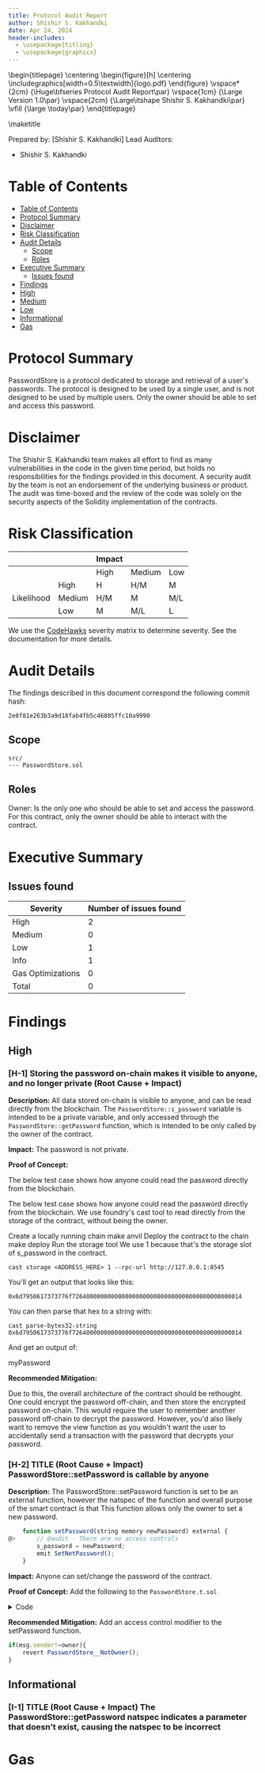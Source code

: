 ```yaml
---
title: Protocol Audit Report
author: Shishir S. Kakhandki
date: Apr 24, 2024
header-includes:
  - \usepackage{titling}
  - \usepackage{graphicx}
---
```


\begin{titlepage}
    \centering
    \begin{figure}[h]
        \centering
        \includegraphics[width=0.5\textwidth]{logo.pdf} 
    \end{figure}
    \vspace*{2cm}
    {\Huge\bfseries Protocol Audit Report\par}
    \vspace{1cm}
    {\Large Version 1.0\par}
    \vspace{2cm}
    {\Large\itshape Shishir S. Kakhandki\par}
    \vfill
    {\large \today\par}
\end{titlepage}

\maketitle

<!-- Your report starts here! -->

Prepared by: [Shishir S. Kakhandki]
Lead Auditors: 
- Shishir S. Kakhandki

# Table of Contents
- [Table of Contents](#table-of-contents)
- [Protocol Summary](#protocol-summary)
- [Disclaimer](#disclaimer)
- [Risk Classification](#risk-classification)
- [Audit Details](#audit-details)
  - [Scope](#scope)
  - [Roles](#roles)
- [Executive Summary](#executive-summary)
  - [Issues found](#issues-found)
- [Findings](#findings)
- [High](#high)
- [Medium](#medium)
- [Low](#low)
- [Informational](#informational)
- [Gas](#gas)

# Protocol Summary

PasswordStore is a protocol dedicated to storage and retrieval of a user's passwords. The protocol is designed to be used by a single user, and is not designed to be used by multiple users. Only the owner should be able to set and access this password.

# Disclaimer

The Shishir S. Kakhandki team makes all effort to find as many vulnerabilities in the code in the given time period, but holds no responsibilities for the findings provided in this document. A security audit by the team is not an endorsement of the underlying business or product. The audit was time-boxed and the review of the code was solely on the security aspects of the Solidity implementation of the contracts.

# Risk Classification

|            |        | Impact |        |     |
| ---------- | ------ | ------ | ------ | --- |
|            |        | High   | Medium | Low |
|            | High   | H      | H/M    | M   |
| Likelihood | Medium | H/M    | M      | M/L |
|            | Low    | M      | M/L    | L   |

We use the [CodeHawks](https://docs.codehawks.com/hawks-auditors/how-to-evaluate-a-finding-severity) severity matrix to determine severity. See the documentation for more details.

# Audit Details 

The findings described in this document correspond the following commit hash:

```2e8f81e263b3a9d18fab4fb5c46805ffc10a9990```

## Scope 

```
src/
--- PasswordStore.sol
```

## Roles

Owner: Is the only one who should be able to set and access the password.
For this contract, only the owner should be able to interact with the contract.

# Executive Summary

## Issues found

 Severity          | Number of issues found |
| ----------------- | ---------------------- |
| High              | 2                      |
| Medium            | 0                      |
| Low               | 1                      |
| Info              | 1                      |
| Gas Optimizations | 0                      |
| Total             | 0                      |

# Findings
## High

### [H-1] Storing the password on-chain makes it visible to anyone, and no longer private (Root Cause + Impact)

**Description:** All data stored on-chain is visible to anyone, and can be read directly from the blockchain. The `PasswordStore::s_password` variable is intended to be a private variable, and only accessed through the `PasswordStore::getPassword` function, which is intended to be only called by the owner of the contract.

**Impact:** The password is not private.

**Proof of Concept:** 

The below test case shows how anyone could read the password directly from the blockchain.

The below test case shows how anyone could read the password directly from the blockchain. We use foundry's cast tool to read directly from the storage of the contract, without being the owner.

Create a locally running chain
make anvil
Deploy the contract to the chain
make deploy 
Run the storage tool
We use 1 because that's the storage slot of s_password in the contract.

`cast storage <ADDRESS_HERE> 1 --rpc-url http://127.0.0.1:8545`

You'll get an output that looks like this:

`0x6d7950617373776f726400000000000000000000000000000000000000000014`

You can then parse that hex to a string with:

`cast parse-bytes32-string 0x6d7950617373776f726400000000000000000000000000000000000000000014`

And get an output of:

myPassword


**Recommended Mitigation:** 

Due to this, the overall architecture of the contract should be rethought. One could encrypt the password off-chain, and then store the encrypted password on-chain. This would require the user to remember another password off-chain to decrypt the password. However, you'd also likely want to remove the view function as you wouldn't want the user to accidentally send a transaction with the password that decrypts your password.

### [H-2] TITLE (Root Cause + Impact) PasswordStore::setPassword is callable by anyone

**Description:** The PasswordStore::setPassword function is set to be an external function, however the natspec of the function and overall purpose of the smart contract is that This function allows only the owner to set a new password.

```javascript
    function setPassword(string memory newPassword) external {
@>      // @audit - There are no access controls
        s_password = newPassword;
        emit SetNetPassword();
    }
```

**Impact:**  Anyone can set/change the password of the contract.

**Proof of Concept:** Add the following to the `PasswordStore.t.sol`

<details>

<summary>Code</summary>

```javascript
function test_anyone_can_set_password(address randomAddress) public {
    vm.prank(randomAddress);
    string memory expectedPassword = "myNewPassword";
    passwordStore.setPassword(expectedPassword);
    vm.prank(owner);
    string memory actualPassword = passwordStore.getPassword();
    assertEq(actualPassword, expectedPassword);
}
```
</details>


**Recommended Mitigation:** Add an access control modifier to the setPassword function.

```javascript
if(msg.sender!=owner){
    revert PasswordStore__NotOwner();
}
```

## Informational

### [I-1] TITLE (Root Cause + Impact) The PasswordStore::getPassword natspec indicates a parameter that doesn't exist, causing the natspec to be incorrect

# Gas 